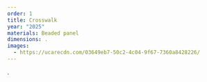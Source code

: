 ```yaml
---
order: 1
title: Crosswalk
year: "2025"
materials: Beaded panel
dimensions: .
images:
  - https://ucarecdn.com/03649eb7-50c2-4c04-9f67-7360a8428226/
---
```

.

